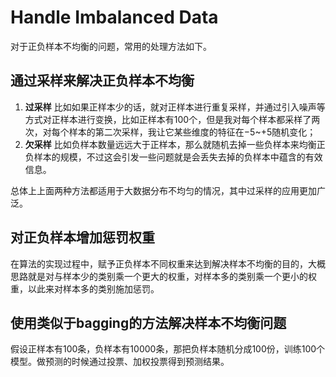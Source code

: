 # Handle Imbalanced Data
对于正负样本不均衡的问题，常用的处理方法如下。
## 通过采样来解决正负样本不均衡
1. **过采样**
比如如果正样本少的话，就对正样本进行重复采样，并通过引入噪声等方式对正样本进行变换，比如正样本有100个，但是我对每个样本都采样了两次，对每个样本的第二次采样，我让它某些维度的特征在$-5%$~$+5%$随机变化；
2. **欠采样**
比如负样本数量远远大于正样本，那么就随机去掉一些负样本来均衡正负样本的规模，不过这会引发一些问题就是会丢失去掉的负样本中蕴含的有效信息。

总体上上面两种方法都适用于大数据分布不均匀的情况，其中过采样的应用更加广泛。

## 对正负样本增加惩罚权重
在算法的实现过程中，赋予正负样本不同权重来达到解决样本不均衡的目的，大概思路就是对与样本少的类别乘一个更大的权重，对样本多的类别乘一个更小的权重，以此来对样本多的类别施加惩罚。

## 使用类似于bagging的方法解决样本不均衡问题
假设正样本有100条，负样本有10000条，那把负样本随机分成100份，训练100个模型。做预测的时候通过投票、加权投票得到预测结果。